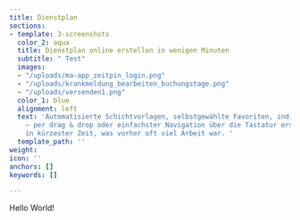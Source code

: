 ```yaml
---
title: Dienstplan
sections:
- template: 3-screenshots
  color_2: aqua
  title: Dienstplan online erstellen in wenigen Minuten
  subtitle: " Test"
  images:
  - "/uploads/ma-app_zeitpin_login.png"
  - "/uploads/krankmeldung_bearbeiten_buchungstage.png"
  - "/uploads/versenden1.png"
  color_1: blue
  alignment: left
  text: 'Automatisierte Schichtvorlagen, selbstgewählte Favoriten, individuelle Dienstplanvorlagen
    – per drag & drop oder einfachster Navigation über die Tastatur erstellen Sie
    in kürzester Zeit, was vorher oft viel Arbeit war. '
  template_path: ''
weight: 
icon: ''
anchors: []
keywords: []

---
```

Hello World!